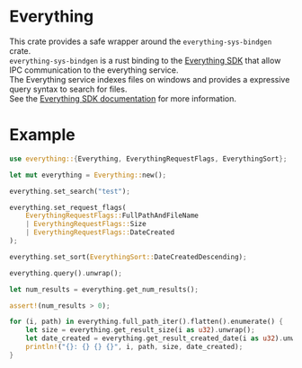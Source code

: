 # Everything  
This crate provides a safe wrapper around the `everything-sys-bindgen` crate.  
`everything-sys-bindgen` is a rust binding to the [Everything SDK](https://www.voidtools.com/support/everything/sdk/) that allow IPC communication to the everything service.  
The Everything service indexes files on windows and provides a expressive query syntax to search for files.  
See the [Everything SDK documentation](https://www.voidtools.com/support/everything/sdk/) for more information.  

# Example
```rust
use everything::{Everything, EverythingRequestFlags, EverythingSort};

let mut everything = Everything::new();

everything.set_search("test");

everything.set_request_flags(
    EverythingRequestFlags::FullPathAndFileName
    | EverythingRequestFlags::Size
    | EverythingRequestFlags::DateCreated
);

everything.set_sort(EverythingSort::DateCreatedDescending);

everything.query().unwrap();

let num_results = everything.get_num_results();

assert!(num_results > 0);

for (i, path) in everything.full_path_iter().flatten().enumerate() {
    let size = everything.get_result_size(i as u32).unwrap();
    let date_created = everything.get_result_created_date(i as u32).unwrap();
    println!("{}: {} {} {}", i, path, size, date_created);
}
```
